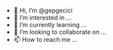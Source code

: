 - 👋 Hi, I’m @gepgecici
- 👀 I’m interested in ...
- 🌱 I’m currently learning ...
- 💞️ I’m looking to collaborate on ...
- 📫 How to reach me ...

<!---
gepgecici/gepgecici is a ✨ special ✨ repository because its `README.md` (this file) appears on your GitHub profile.
You can click the Preview link to take a look at your changes.
--->
